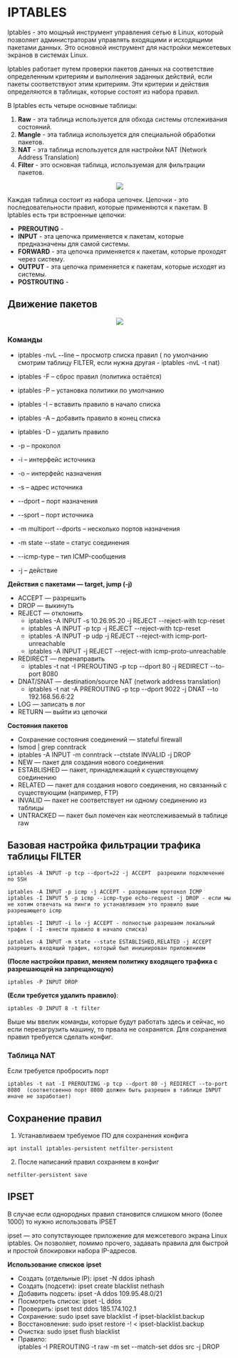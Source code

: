 # IPTABLES
Iptables - это мощный инструмент управления сетью в Linux, который позволяет администраторам управлять входящими и исходящими пакетами данных. Это основной инструмент для настройки межсетевых экранов в системах Linux.    

Iptables работает путем проверки пакетов данных на соответствие определенным критериям и выполнения заданных действий, если пакеты соответствуют этим критериям. Эти критерии и действия определяются в таблицах, которые состоят из набора правил. 

В Iptables есть четыре основные таблицы:
1.  **Raw** - эта таблица используется для обхода системы отслеживания состояний.
2. **Mangle** - эта таблица используется для специальной обработки пакетов.
3.  **NAT** - эта таблица используется для настройки NAT (Network Address Translation)
4. **Filter** - это основная таблица, используемая для фильтрации пакетов.

<p align="center">
<image src="https://github.com/LLlMEJIb87/LINUX/blob/main/%D0%A1%D0%B5%D1%82%D1%8C/picture/chain.PNG">
</p>

Каждая таблица состоит из набора цепочек. Цепочки - это последовательности правил, которые применяются к пакетам. В Iptables есть три встроенные цепочки:
- **PREROUTING** -
- **INPUT** - эта цепочка применяется к пакетам, которые предназначены для самой системы.
- **FORWARD** - эта цепочка применяется к пакетам, которые проходят через систему.
- **OUTPUT** - эта цепочка применяется к пакетам, которые исходят из системы.
- **POSTROUTING** -
   
## Движение пакетов
<p align="center">
<image src="https://github.com/LLlMEJIb87/LINUX/blob/main/%D0%A1%D0%B5%D1%82%D1%8C/picture/filter.PNG">
</p>


### Команды
- iptables -nvL --line – просмотр списка правил ( по умолчанию смотрим таблицу FILTER, если нужна другая - iptables -nvL -t nat)
- iptables -F – сброс правил (политика остаётся)
- iptables -P – установка политики по умолчанию
- iptables -I – вставить правило в начало списка
- iptables -A – добавить правило в конец списка
- iptables -D – удалить правило   

- -p – проколол
- -i – интерфейс источника
- -o – интерфейс назначения
- -s – адрес источника
- --dport – порт назначения
- --sport – порт источника
- -m multiport --dports – несколько портов назначения
- -m state --state – статус соединения
- --icmp-type – тип ICMP-сообщения
- -j – действие    

__Действия с пакетами — target, jump (-j)__    

- ACCEPT — разрешить
- DROP — выкинуть
- REJECT — отклонить
   - iptables -A INPUT -s 10.26.95.20 -j REJECT --reject-with tcp-reset
   - iptables -A INPUT -p tcp -j REJECT --reject-with tcp-reset
   - iptables -A INPUT -p udp -j REJECT --reject-with icmp-port-unreachable
   - iptables -A INPUT -j REJECT --reject-with icmp-proto-unreachable
- REDIRECT — перенаправить
   - iptables -t nat -I PREROUTING -p tcp --dport 80 -j REDIRECT --to-port 8080
- DNAT/SNAT — destination/source NAT (network address translation)
   - iptables -t nat -A PREROUTING -p tcp --dport 9022 -j DNAT --to 192.168.56.6:22
- LOG — записать в лог
- RETURN — выйти из цепочки      

__Состояния пакетов__
- Сохранение состояния соединений — stateful firewall
- lsmod | grep conntrack
- iptables -A INPUT -m conntrack --ctstate INVALID -j DROP
- NEW — пакет для создания нового соединения
- ESTABLISHED — пакет, принадлежащий к существующему соединению
- RELATED — пакет для создания нового соединения, но связанный с существующим (например, FTP)
- INVALID — пакет не соответствует ни одному соединению из таблицы
- UNTRACKED — пакет был помечен как неотслеживаемый в таблице raw     


## Базовая настройка фильтрации трафика таблицы FILTER
```
iptables -A INPUT -p tcp --dport=22 -j ACCEPT  разрешили подключение по SSH 
```
```
iptables -A INPUT -p icmp -j ACCEPT - разрешаем протокол ICMP
iptables -I INPUT 5 -p icmp --icmp-type echo-request -j DROP - если мы не хотим отвечать на пинги то устанавливаем это правило выше разрешающего icmp
```
```
iptables -I INPUT -i lo -j ACCEPT - полностью разрешаем локальный трафик ( -I -внести правило в начало списка)
```
```
iptables -A INPUT -m state --state ESTABLISHED,RELATED -j ACCEPT разрешить входящий трафик, который был инициирован приложением 
```
**(После настройки правил, меняем политику входящего трафика с разрешающей на запрещающую)**
```
iptables -P INPUT DROP
```
**(Если требуется удалить правило)**:
```
iptables -D INPUT 8 -t filter
```
Выше мы ввелик команды, которые будут работать здесь и сейчас, но если перезагрузить машину, то првала не сохранятся. Для сохранения правил требуется сделать конфиг.

### Таблица NAT
Если требуется пробросить порт
```
iptables -t nat -I PREROUTING -p tcp --dport 80 -j REDIRECT --to-port 8080  (cоответсвенно порт 8080 должен быть разрешен в таблице INPUT иначе не заработает)
```
## Cохранение правил 
1. Устанавливаем требуемое ПО для сохранения конфига
```
apt install iptables-persistent netfilter-persistent  
```
2. После написаний правил сохраняем в конфиг
```
netfilter-persistent save
```
## IPSET
В случае если однородных правил становится слишком много (более 1000) то нужно использовать IPSET    

ipset — это сопутствующее приложение для межсетевого экрана Linux iptables. Он позволяет, помимо прочего, задавать правила для быстрой и простой блокировки набора IP-адресов.   

**Использование** **списков** **ipset**
- Создать (отдельные IP): ipset -N ddos iphash
- Создать (подсети): ipset create blacklist nethash
- Добавить подсеть: ipset -A ddos 109.95.48.0/21
- Посмотреть список: ipset -L ddos
- Проверить: ipset test ddos 185.174.102.1
- Сохранение: sudo ipset save blacklist -f ipset-blacklist.backup
- Восстановление: sudo ipset restore -! < ipset-blacklist.backup
- Очистка: sudo ipset flush blacklist
- Правило:   
 iptables -I PREROUTING -t raw -m set --match-set ddos src -j DROP
